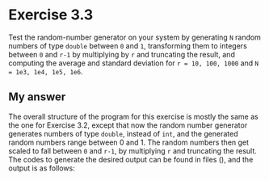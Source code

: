# Exercise 3.3

Test the random-number generator on your system by generating `N` random numbers of type `double` between `0` and `1`, transforming them to integers between `0` and `r-1` by multiplying by `r` and truncating the result, and computing the average and standard deviation for `r = 10, 100, 1000` and `N = 1e3, 1e4, 1e5, 1e6`.

## My answer

The overall structure of the program for this exercise is mostly the same as the one for Exercise 3.2, except that now the random number generator generates numbers of type `double`, instead of `int`, and the generated random numbers range between 0 and 1. The random numbers then get scaled to fall between `0` and `r-1`, by multiplying `r` and truncating the result. The codes to generate the desired output can be found in files (), and the output is as follows:
